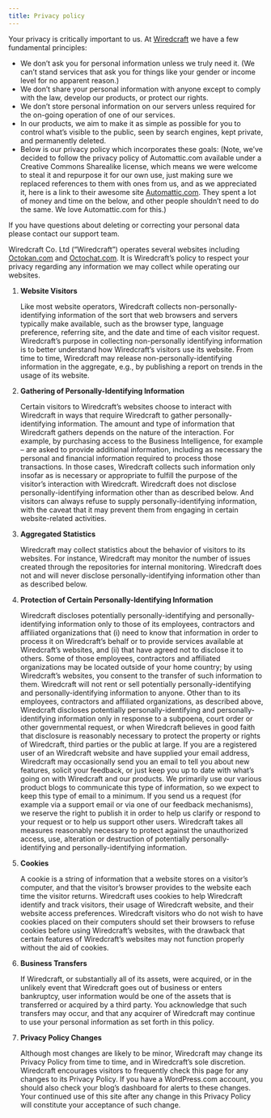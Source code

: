 ```yaml
---
title: Privacy policy
---
```


Your privacy is critically important to us. At [Wiredcraft](http://wiredcraft.com) we have a few fundamental principles:

* We don’t ask you for personal information unless we truly need it. (We can’t stand services that ask you for things like your gender or income level for no apparent reason.)
* We don’t share your personal information with anyone except to comply with the law, develop our products, or protect our rights.
* We don’t store personal information on our servers unless required for the on-going operation of one of our services.
* In our products, we aim to make it as simple as possible for you to control what’s visible to the public, seen by search engines, kept private, and permanently deleted.
* Below is our privacy policy which incorporates these goals: (Note, we’ve decided to follow  the privacy policy of Automattic.com available under a Creative Commons Sharealike license, which means we were welcome to steal it and repurpose it for our own use, just making sure we replaced references to them with ones from us, and as we appreciated it, here is a link to their awesome site [Automattic.com](http://automattic.com/). They spent a lot of money and time on the below, and other people shouldn’t need to do the same. We love Automattic.com for this.)

If you have questions about deleting or correcting your personal data please contact our support team.

Wiredcraft Co. Ltd (“Wiredcraft”) operates several websites including [Octokan.com](http://octokan.com) and [Octochat.com](http://octochat.com). It is Wiredcraft’s policy to respect your privacy regarding any information we may collect while operating our websites.

1. **Website Visitors**

    Like most website operators, Wiredcraft collects non-personally-identifying information of the sort that web browsers and servers typically make available, such as the browser type, language preference, referring site, and the date and time of each visitor request. Wiredcraft’s purpose in collecting non-personally identifying information is to better understand how Wiredcraft’s visitors use its website. From time to time, Wiredcraft may release non-personally-identifying information in the aggregate, e.g., by publishing a report on trends in the usage of its website.

2. **Gathering of Personally-Identifying Information**

    Certain visitors to Wiredcraft’s websites choose to interact with Wiredcraft in ways that require Wiredcraft to gather personally-identifying information. The amount and type of information that Wiredcraft gathers depends on the nature of the interaction. For example, by purchasing access to the Business Intelligence, for example – are asked to provide additional information, including as necessary the personal and financial information required to process those transactions. In those cases, Wiredcraft collects such information only insofar as is necessary or appropriate to fulfill the purpose of the visitor’s interaction with Wiredcraft. Wiredcraft does not disclose personally-identifying information other than as described below. And visitors can always refuse to supply personally-identifying information, with the caveat that it may prevent them from engaging in certain website-related activities.

3. **Aggregated Statistics**

    Wiredcraft may collect statistics about the behavior of visitors to its websites. For instance, Wiredcraft may monitor the number of issues created through the repositories for internal monitoring. Wiredcraft does not and will never disclose personally-identifying information other than as described below.

4. **Protection of Certain Personally-Identifying Information**

    Wiredcraft discloses potentially personally-identifying and personally-identifying information only to those of its employees, contractors and affiliated organizations that (i) need to know that information in order to process it on Wiredcraft’s behalf or to provide services available at Wiredcraft’s websites, and (ii) that have agreed not to disclose it to others. Some of those employees, contractors and affiliated organizations may be located outside of your home country; by using Wiredcraft’s websites, you consent to the transfer of such information to them. Wiredcraft will not rent or sell potentially personally-identifying and personally-identifying information to anyone. Other than to its employees, contractors and affiliated organizations, as described above, Wiredcraft discloses potentially personally-identifying and personally-identifying information only in response to a subpoena, court order or other governmental request, or when Wiredcraft believes in good faith that disclosure is reasonably necessary to protect the property or rights of Wiredcraft, third parties or the public at large. If you are a registered user of an Wiredcraft website and have supplied your email address, Wiredcraft may occasionally send you an email to tell you about new features, solicit your feedback, or just keep you up to date with what’s going on with Wiredcraft and our products. We primarily use our various product blogs to communicate this type of information, so we expect to keep this type of email to a minimum. If you send us a request (for example via a support email or via one of our feedback mechanisms), we reserve the right to publish it in order to help us clarify or respond to your request or to help us support other users. Wiredcraft takes all measures reasonably necessary to protect against the unauthorized access, use, alteration or destruction of potentially personally-identifying and personally-identifying information.

5. **Cookies**

    A cookie is a string of information that a website stores on a visitor’s computer, and that the visitor’s browser provides to the website each time the visitor returns. Wiredcraft uses cookies to help Wiredcraft identify and track visitors, their usage of Wiredcraft website, and their website access preferences. Wiredcraft visitors who do not wish to have cookies placed on their computers should set their browsers to refuse cookies before using Wiredcraft’s websites, with the drawback that certain features of Wiredcraft’s websites may not function properly without the aid of cookies.

6. **Business Transfers**

    If Wiredcraft, or substantially all of its assets, were acquired, or in the unlikely event that Wiredcraft goes out of business or enters bankruptcy, user information would be one of the assets that is transferred or acquired by a third party. You acknowledge that such transfers may occur, and that any acquirer of Wiredcraft may continue to use your personal information as set forth in this policy.

7. **Privacy Policy Changes**

    Although most changes are likely to be minor, Wiredcraft may change its Privacy Policy from time to time, and in Wiredcraft’s sole discretion. Wiredcraft encourages visitors to frequently check this page for any changes to its Privacy Policy. If you have a WordPress.com account, you should also check your blog’s dashboard for alerts to these changes. Your continued use of this site after any change in this Privacy Policy will constitute your acceptance of such change.
    